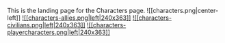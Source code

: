 This is the landing page for the Characters page.
![[characters.png|center-left]]
<a href="World/Characters/Allies/Allies.md">![[characters-allies.png|left|240x363]]</a>
<a href="World/Characters/Civilians/Civilians.md">![[characters-civilians.png|left|240x363]]</a>
<a href="World/Characters/Player Characters/Player Characters.md">![[characters-playercharacters.png|left|240x363]]</a>